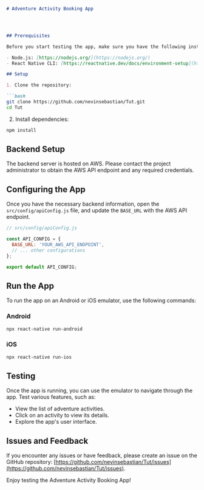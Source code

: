 
```markdown
# Adventure Activity Booking App




## Prerequisites

Before you start testing the app, make sure you have the following installed on your machine:

- Node.js: [https://nodejs.org/](https://nodejs.org/)
- React Native CLI: [https://reactnative.dev/docs/environment-setup](https://reactnative.dev/docs/environment-setup)

## Setup

1. Clone the repository:

```bash
git clone https://github.com/nevinsebastian/Tut.git
cd Tut
```

2. Install dependencies:

```bash
npm install
```

## Backend Setup

The backend server is hosted on AWS. Please contact the project administrator to obtain the AWS API endpoint and any required credentials.

## Configuring the App

Once you have the necessary backend information, open the `src/config/apiConfig.js` file, and update the `BASE_URL` with the AWS API endpoint.

```javascript
// src/config/apiConfig.js

const API_CONFIG = {
  BASE_URL: 'YOUR_AWS_API_ENDPOINT',
  // ... other configurations
};

export default API_CONFIG;
```

## Run the App

To run the app on an Android or iOS emulator, use the following commands:

### Android

```bash
npx react-native run-android
```

### iOS

```bash
npx react-native run-ios
```

## Testing

Once the app is running, you can use the emulator to navigate through the app. Test various features, such as:

- View the list of adventure activities.
- Click on an activity to view its details.
- Explore the app's user interface.

## Issues and Feedback

If you encounter any issues or have feedback, please create an issue on the GitHub repository: [https://github.com/nevinsebastian/Tut/issues](https://github.com/nevinsebastian/Tut/issues).

Enjoy testing the Adventure Activity Booking App!


